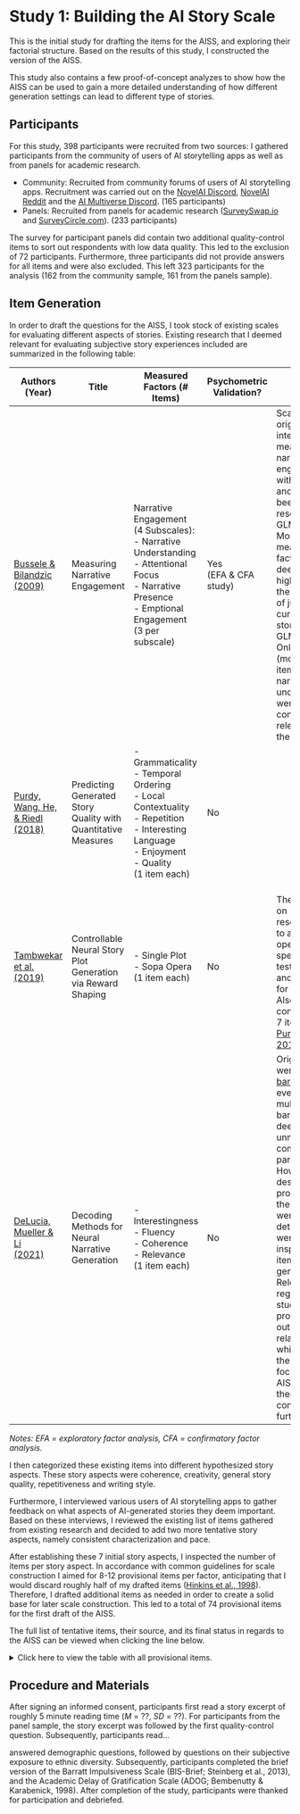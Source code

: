 # Study 1: Building the AI Story Scale
This is the initial study for drafting the items for the AISS, and exploring their factorial structure. Based on the results of this study, I constructed the version of the AISS.

This study also contains a few proof-of-concept analyzes to show how the AISS can be used to gain a more detailed understanding of how different generation settings can lead to different type of stories.

## Participants
For this study, 398 participants were recruited from two sources: I gathered participants from the community of users of AI storytelling apps as well as from panels for academic research.

* Community: Recruited from community forums of users of AI storytelling apps. Recruitment was carried out on the [NovelAI Discord](https://discord.com/invite/novelai), [NovelAI Reddit](https://discord.com/invite/novelai) and the [AI Multiverse Discord](https://discord.com/invite/puRyrw869h). (165 participants)
* Panels: Recruited from panels for academic research ([SurveySwap.io](https://surveyswap.io/) and [SurveyCircle.com](https://www.surveycircle.com/)). (233 participants)

The survey for participant panels did contain two additional quality-control items to sort out respondents with low data quality. This led to the exclusion of 72 participants. Furthermore, three participants did not provide answers for all items and were also excluded. This left 323 participants for the analysis (162 from the community sample, 161 from the panels sample).

## Item Generation
In order to draft the questions for the AISS, I took stock of existing scales for evaluating different aspects of stories. Existing research that I deemed relevant for evaluating subjective story experiences included are summarized in the following table:

| Authors (Year) | Title | Measured Factors (# Items) | Psychometric Validation? | Notes |
|-|-|-|-|-|
| [Bussele & Bilandzic</br>(2009)](http://hypermedia468.pbworks.com/w/file/fetch/80687372/measuring%20narrative%20engagement.pdf) | Measuring Narrative Engagement | Narrative Engagement (4 Subscales):</br>- Narrative Understanding<br>- Attentional Focus<br>- Narrative Presence<br>- Emptional Engagement</br>(3 per subscale) | Yes<br>(EFA & CFA study) | Scale was originally intended for measuring narrative engagement with movies, and has not been used in research on GLMs.</br>Most measured factors were deemed to high-level for the purpose of judging current stories from GLMs.</br>Only (modified) items for narrative understanding were considered relevant for the AISS. |
| [Purdy, Wang, He, & Riedl</br>(2018)](https://faculty.cc.gatech.edu/~riedl/pubs/purdy-aiide18.pdf) | Predicting Generated Story Quality with Quantitative Measures | - Grammaticality</br>- Temporal Ordering</br>- Local Contextuality</br>- Repetition</br>- Interesting Language</br>- Enjoyment</br>- Quality</br>(1 item each) | No | |
| [Tambwekar et al.</br>(2019)](https://arxiv.org/pdf/1809.10736.pdf) | Controllable Neural Story Plot Generation via Reward Shaping  | - Single Plot</br>- Sopa Opera</br>(1 item each) | No | </br>The question on resemblance to a soap opera was specific to the tested model, and not used for this study.</br>Also contained the 7 items from [Purdy et al., 2018](https://www.cc.gatech.edu/~riedl/pubs/purdy-aiide18.pdf) |
| [DeLucia, Mueller & Li</br>(2021)](https://arxiv.org/pdf/2010.07375.pdf) | Decoding Methods for Neural Narrative Generation | - Interestingness</br>- Fluency</br>- Coherence</br>- Relevance</br>(1 item each) | No | Original items were [double-barreled](https://en.wikipedia.org/wiki/Double-barreled_question) (or even multiple-barreled) and deemed unnecessarily complex for participants.</br>However, descriptions provided for the factors were quite detailed and were used as inspiration for item generation.</br>Relevance regards the study of the prompt -> output relationship, which is not the current focus of the AISS and was therefore not considered further. |

_Notes: EFA = exploratory factor analysis, CFA = confirmatory factor analysis._

I then categorized these existing items into different hypothesized story aspects. These story aspects were coherence, creativity, general story quality, repetitiveness and writing style.

Furthermore, I interviewed various users of AI storytelling apps to gather feedback on what aspects of AI-generated stories they deem important. Based on these interviews, I reviewed the existing list of items gathered from existing research and decided to add two more tentative story aspects, namely consistent characterization and pace.

After establishing these 7 initial story aspects, I inspected the number of items per story aspect. In accordance with common guidelines for scale construction I aimed for 8-12 provisional items per factor, anticipating that I would discard roughly half of my drafted items ([Hinkins et al., 1998](https://journals.sagepub.com/doi/abs/10.1177/109442819800100106)). Therefore, I drafted additional items as needed in order to create a solid base for later scale construction. This led to a total of 74 provisional items for the first draft of the AISS.

The full list of tentative items, their source, and its final status in regards to the AISS can be viewed when clicking the line below.

<details>
<summary>Click here to view the table with all provisional items.</summary>

| Item | Hypothesized Story Aspect | Source<sup>a | Retained For AISS-v1? | Reason For Elimination | Final Story Aspect |
| ---- | ------------------------- | ------------ | --------------------- | ---------------------- | ------------------ |
I had a hard time making sense of what was going on in the story. | Coherence | [Bussele & Bilandzic (2009)](http://hypermedia468.pbworks.com/w/file/fetch/80687372/measuring%20narrative%20engagement.pdf) | ✖ |  |  |
I had a hard time recognizing the thread of the story. | Coherence|  [Bussele & Bilandzic (2009)](http://hypermedia468.pbworks.com/w/file/fetch/80687372/measuring%20narrative%20engagement.pdf) | ✖ |  |  |
This story’s events occurred in a plausible order. | Coherence | [Purdy et al. (2018)](https://www.cc.gatech.edu/~riedl/pubs/purdy-aiide18.pdf) | ✖ |  |  |
The story appeared to be a single plot. | Coherence | [Tambwekar et al. (2019)](https://arxiv.org/pdf/1809.10736.pdf) | ✔ |  | Coherence |
The plot of the story was plausible. | Coherence | Own | ✔ |  | Coherence |
The story had a clear theme. | Coherence | Own | ✔ |  | Coherence |
The story felt like a coherent story. | Coherence | Own | ✔ |  | Coherence |
The story felt like it contained a bunch of jumbled topics. | Coherence | Own | ✖ |  |  |
The story stayed on topic with a consistent plot. | Coherence | Own | ✖ |  |  |
The story felt like a series of disconnected sentences. | Coherence | Own | ✖ |  |  |
The story had a clearly identifiable plot. | Coherence | Own | ✖ |  |  |
The story lacked logic. | Coherence | Own | ✖ |  |  |
Descriptions of characters in the story were consistent. | Consistent Characterization | Own | ✔ |  | Consistent Characterization |
Characters in the story were described in a contradicting manner. | Consistent Characterization | Own | ✔ |  | Consistent Characterization |
The way the characters were described was inconsistent. | Consistent Characterization | Own | ✔ |  | Consistent Characterization |
The behavior of characters in the story seemed completely random. | Consistent Characterization | Own | ✔ |  | Coherence |
My understanding of the characters in the story is unclear. | Consistent Characterization | Own | ✖ |  |  |
The descriptions of characters in the story were plausible. | Consistent Characterization | Own | ✖ |  |  |
How characters in the story acted seemed implausible. | Consistent Characterization | Own | ✖ |  |  |
It was easy to understand the motivation of the characters in the story. | Consistent Characterization | Own | ✖ |  |  |
This story was enjoyable. | Creativity | [Purdy et al. (2018)](https://www.cc.gatech.edu/~riedl/pubs/purdy-aiide18.pdf) | ✖ |  |  |
The story felt dynamic. | Creativity | [Inspired by DeLucia, Mueller & Li (2021)](https://arxiv.org/pdf/2010.07375.pdf) | ✖ |  |  |
The story was boring. | Creativity | [Inspired by DeLucia, Mueller & Li (2021)](https://arxiv.org/pdf/2010.07375.pdf) | ✖ |  |  |
The setting of the story was original. | Creativity | Own | ✔ |  | Creativity/Quality |
The story was innovative. | Creativity | Own | ✔ |  | Creativity/Quality |
The plot development in the story was predictable. | Creativity | Own | ✔ |  | Coherence |
The story was creative. | Creativity | Own | ✖ |  |  |
The story was imaginative. | Creativity | Own | ✖ |  |  |
It was surprising how things turned out in the story. | Creativity | Own | ✖ |  |  |
There were interesting twists and turns in the story. | Creativity | Own | ✖ |  |  |
I was intrigued by the plot. | Creativity | Own | ✖ |  |  |
The story was unconventional. | Creativity | Own | ✖ |  |  |
The plot was typical for this kind of story. | Creativity | Own | ✖ |  |  |
This story was of high quality. | General Quality | [Purdy et al. (2018)](https://www.cc.gatech.edu/~riedl/pubs/purdy-aiide18.pdf) | ✔ |  | Creativity/Quality |
The story was fun to read. | General Quality | [Inspired by DeLucia, Mueller & Li (2021)](https://arxiv.org/pdf/2010.07375.pdf) | ✖ |  |  |
The story made me want to keep reading. | General Quality | [Inspired by DeLucia, Mueller & Li (2021)](https://arxiv.org/pdf/2010.07375.pdf) | ✖ |  |  |
The story felt vivid. | General Quality | [Inspired by DeLucia, Mueller & Li (2021)](https://arxiv.org/pdf/2010.07375.pdf) | ✖ |  |  |
I would like to read more stories like this one. | General Quality | Own | ✔ |  | Creativity/Quality |
I liked this story. | General Quality | Own | ✖ |  |  |
The story was well-written. | General Quality | Own | ✖ |  |  |
The writing style was entertaining. | General Quality | Own | ✖ |  |  |
This story avoided repetition. | Repetitiveness | [Purdy et al. (2018)](https://www.cc.gatech.edu/~riedl/pubs/purdy-aiide18.pdf) | ✖ |  |  |
Many sentences in the story had frequently repeated words and phrases. | Repetitiveness | [Inspired by DeLucia, Mueller & Li (2021)](https://arxiv.org/pdf/2010.07375.pdf) | ✖ |  |  |
The story was very repetitive. | Repetitiveness | Own | ✖ |  |  |
In the story, the same things happened again and again. | Repetitiveness | Own | ✖ |  |  |
The writing seemed to use the same words over and over. | Repetitiveness | Own | ✖ |  |  |
Characters repeated their actions with little variation. | Repetitiveness | Own | ✖ |  |  |
The plot had no development. | Repetitiveness | Own | ✔ |  | Pace |
One character did something he or she had already done previously in this story. | Repetitiveness | Own | ✖ |  |  |
Characters said or did the same thing many times over. | Repetitiveness | Own | ✖ |  |  |
Characters repeated what other characters had said to them. | Repetitiveness | Own | ✖ |  |  |
Particular words were used too often in the story. | Repetitiveness | Own | ✖ |  |  |
There were similar events that occurred repeatedly in the story. | Repetitiveness | Own | ✖ |  |  |
This story used interesting language. | Writing Style | [Purdy et al. (2018)](https://www.cc.gatech.edu/~riedl/pubs/purdy-aiide18.pdf) | ✖ |  |  |
The story had sentences that were unreadable. | Writing Style | [Inspired by DeLucia, Mueller & Li (2021)](https://arxiv.org/pdf/2010.07375.pdf) | ✖ |  |  |
The story used complex vocabulary. | Writing Style | Own | ✔ |  | Creativity/Quality |
The text contained a broad vocabulary. | Writing Style | Own | ✖ |  |  |
The wording of this text was very precise. | Writing Style | Own | ✖ |  |  |
The text was easy to understand. | Writing Style | Own | ✖ |  |  |
The writing style was too complicated to be understood easily. | Writing Style | Own | ✖ |  |  |
The story contained a great deal of detail. | Writing Style | Own | ✖ |  |  |
The writing style of the story was very good. | Writing Style | Own | ✖ |  |  |
The author's choice of words was elegant. | Writing Style | Own | ✖ |  |  |
The story had no obvious grammatical mistakes. | Writing Style | Own | ✖ |  |  |
The story moved at a fast pace. | Pace | Own | ✔ |  | Pace |
It took a long time for things to happen in the story. | Pace | Own | ✔ |  | Pace |
Nothing seemed to be happening in the story. | Pace | Own | ✔ |  | Pace |
The story was exciting to read. | Pace | Own | ✔ |  | Creativity/Quality |
The story dragged on and on. | Pace | Own | ✖ |  |  |
There was plenty of action in the story. | Pace | Own | ✖ |  |  |
Many things seemed to be happening at once in the story. | Pace | Own | ✖ |  |  |
All elements of the story were relevant to the plot. | Pace | Own | ✖ |  |  |
There's nothing superfluous or unnecessary in this story. | Pace | Own | ✖ |  |  |

_Notes: a = Some items were modified to be more consistent with the rest of the scale._

</details>

## Procedure and Materials
After signing an informed consent, participants first read a story excerpt of roughly 5 minute reading time (_M_ = ??, _SD_ = ??). For participants from the panel sample, the story excerpt was followed by the first quality-control question. Subsequently, participants read...

answered demographic questions, followed by questions on their subjective exposure to ethnic diversity. Subsequently, participants completed the brief version of the Barratt Impulsiveness Scale (BIS-Brief; Steinberg et al., 2013), and the Academic Delay of Gratification Scale (ADOG; Bembenutty & Karabenick, 1998). After completion of the study, participants were thanked for participation and debriefed.